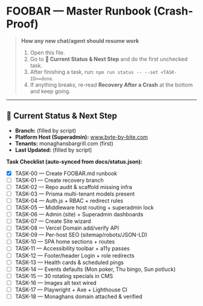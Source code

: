 # FOOBAR — Master Runbook (Crash-Proof)

> **How any new chat/agent should resume work**
> 1) Open this file.
> 2) Go to **📍 Current Status & Next Step** and do the first unchecked task.
> 3) After finishing a task, run: `npm run status -- --set <TASK-ID>=done`.
> 4) If anything breaks, re-read **Recovery After a Crash** at the bottom and keep going.

---

## 📍 Current Status & Next Step
- **Branch:** (filled by script)
- **Platform Host (Superadmin):** www.byte-by-bite.com
- **Tenants:** monaghansbargrill.com (first)
- **Last Updated:** (filled by script)

**Task Checklist (auto-synced from docs/status.json):**
<!-- TASKS-LIST:DO-NOT-EDIT-MANUALLY -->
- [x] TASK-00 — Create FOOBAR.md runbook
- [ ] TASK-01 — Create recovery branch
- [ ] TASK-02 — Repo audit & scaffold missing infra
- [ ] TASK-03 — Prisma multi-tenant models present
- [ ] TASK-04 — Auth.js + RBAC + redirect rules
- [ ] TASK-05 — Middleware host routing + superadmin lock
- [ ] TASK-06 — Admin (site) + Superadmin dashboards
- [ ] TASK-07 — Create Site wizard
- [ ] TASK-08 — Vercel Domain add/verify API
- [ ] TASK-09 — Per-host SEO (sitemap/robots/JSON-LD)
- [ ] TASK-10 — SPA home sections + routes
- [ ] TASK-11 — Accessibility toolbar + a11y passes
- [ ] TASK-12 — Footer/header Login + role redirects
- [ ] TASK-13 — Health cards & scheduled pings
- [ ] TASK-14 — Events defaults (Mon poker, Thu bingo, Sun potluck)
- [ ] TASK-15 — 30 rotating specials in CMS
- [ ] TASK-16 — Images alt text wired
- [ ] TASK-17 — Playwright + Axe + Lighthouse CI
- [ ] TASK-18 — Monaghans domain attached & verified
